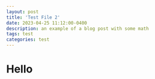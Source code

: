 ```yaml
---
layout: post
title: 'Test File 2'
date: 2023-04-25 11:12:00-0400
description: an example of a blog post with some math
tags: test
categories: test
---
```


# Hello 

